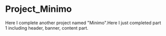 # Project_Minimo
Here I complete another project named "Minimo".Here I just completed part 1 including header, banner, content part.
